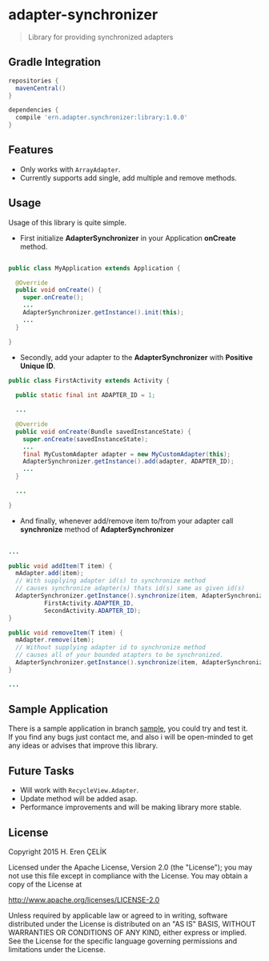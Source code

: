 # adapter-synchronizer
> Library for providing synchronized adapters

## Gradle Integration
```gradle
repositories {
  mavenCentral()
}

dependencies {
  compile 'ern.adapter.synchronizer:library:1.0.0'
}
```
## Features
- Only works with <code>ArrayAdapter</code>.
- Currently supports add single, add multiple and remove methods.

## Usage
Usage of this library is quite simple.
- First initialize **AdapterSynchronizer** in your Application **onCreate** method.
```java

public class MyApplication extends Application {

  @Override
  public void onCreate() {
    super.onCreate();
    ...
    AdapterSynchronizer.getInstance().init(this);
    ...
  }

}
```
- Secondly, add your adapter to the **AdapterSynchronizer** with **Positive Unique ID**.
```java
public class FirstActivity extends Activity {
  
  public static final int ADAPTER_ID = 1;

  ...

  @Override
  public void onCreate(Bundle savedInstanceState) {
    super.onCreate(savedInstanceState);
    ...
    final MyCustomAdapter adapter = new MyCustomAdapter(this);
    AdapterSynchronizer.getInstance().add(adapter, ADAPTER_ID);
    ...
  }

  ...

}
```
- And finally, whenever add/remove  item to/from your adapter call **synchronize** method of **AdapterSynchronizer**
```java
  
...

public void addItem(T item) {
  mAdapter.add(item);
  // With supplying adapter id(s) to synchronize method
  // causes synchronize adapter(s) thats id(s) same as given id(s)
  AdapterSynchronizer.getInstance().synchronize(item, AdapterSynchronizer.SyncType.ADD, 
          FirstActivity.ADAPTER_ID, 
          SecondActivity.ADAPTER_ID);
}

public void removeItem(T item) {
  mAdapter.remove(item);
  // Without supplying adapter id to synchronize method
  // causes all of your bounded atapters to be synchronized.
  AdapterSynchronizer.getInstance().synchronize(item, AdapterSynchronizer.SyncType.REMOVE);
}

...

```
## Sample Application
There is a sample application in branch <a href="https://github.com/erencelik/adapter-synchronizer/sample" target="_blank">sample</a>, you could try and test it.
<br>
If you find any bugs just contact me, and also i will be open-minded to get any ideas or advises that improve this library.

## Future Tasks
- Will work with <code>RecycleView.Adapter</code>.
- Update method will be added asap.
- Performance improvements and will be making library more stable.

## License
  Copyright 2015 H. Eren ÇELİK
  
  Licensed under the Apache License, Version 2.0 (the "License");
  you may not use this file except in compliance with the License.
  You may obtain a copy of the License at
  
  http://www.apache.org/licenses/LICENSE-2.0
  
  Unless required by applicable law or agreed to in writing, software
  distributed under the License is distributed on an "AS IS" BASIS,
  WITHOUT WARRANTIES OR CONDITIONS OF ANY KIND, either express or implied.
  See the License for the specific language governing permissions and
  limitations under the License.
